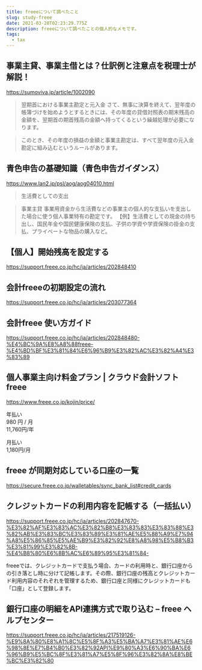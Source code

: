 ```yaml
---
title: freeeについて調べたこと
slug: study-freee
date: 2021-03-28T02:23:29.775Z
description: freeeについて調べたことの個人的なメモです。
tags:
  - tax
---
```

## 事業主貸、事業主借とは？仕訳例と注意点を税理士が解説！
<https://sumoviva.jp/article/1002090>
>翌期首における事業主勘定と元入金
さて、無事に決算を終えて、翌年度の帳簿づけを始めようとするときには、その年度の貸借対照表の期末残高の金額を、翌期首の期首残高の金額へ持ってくるという繰越処理が必要になります。

>このとき、その年度の損益の金額と事業主勘定は、すべて翌年度の元入金勘定に組み込むというルールがあります。

## 青色申告の基礎知識（青色申告ガイダンス）
<https://www.lan2.jp/psl/aog/aog04010.html>
>生活費としての支出

>事業主貸	事業用資金から生活費などの事業主の個人的な支払いを支出した場合に使う個人事業特有の勘定です。
【例】生活費としての現金の持ち出し、国民年金や国民健康保険の支払、子供の学資や学資保険の掛金の支払、プライベートな物品の購入など。

## 【個人】開始残高を設定する
<https://support.freee.co.jp/hc/ja/articles/202848410>

## 会計freeeの初期設定の流れ
<https://support.freee.co.jp/hc/ja/articles/203077364>

## 会計freee 使い方ガイド

<https://support.freee.co.jp/hc/ja/articles/202848480-%E4%BC%9A%E8%A8%88freee-%E4%BD%BF%E3%81%84%E6%96%B9%E3%82%AC%E3%82%A4%E3%83%89>

## 個人事業主向け料金プラン | クラウド会計ソフト freee

<https://www.freee.co.jp/kojin/price/>

年払い  
980 円 / 月  
11,760円/年

月払い  
1,180円/月

## freee が同期対応している口座の一覧

<https://secure.freee.co.jp/walletables/sync_bank_list#credit_cards>

## クレジットカードの利用内容を記帳する（一括払い）

<https://support.freee.co.jp/hc/ja/articles/202847670-%E3%82%AF%E3%83%AC%E3%82%B8%E3%83%83%E3%83%88%E3%82%AB%E3%83%BC%E3%83%89%E3%81%AE%E5%88%A9%E7%94%A8%E5%86%85%E5%AE%B9%E3%82%92%E8%A8%98%E5%B8%B3%E3%81%99%E3%82%8B-%E4%B8%80%E6%8B%AC%E6%89%95%E3%81%84->

freeeでは、クレジットカードで支払う場合、カードの利用時と、銀行口座からの引き落とし時に分けて記帳します。その際、銀行口座の残高とクレジットカード利用内容のそれぞれを管理するため、銀行口座と同様にクレジットカードも「口座」として登録します。

## 銀行口座の明細をAPI連携方式で取り込む &ndash; freee ヘルプセンター

<https://support.freee.co.jp/hc/ja/articles/217519126-%E9%8A%80%E8%A1%8C%E5%8F%A3%E5%BA%A7%E3%81%AE%E6%98%8E%E7%B4%B0%E3%82%92API%E9%80%A3%E6%90%BA%E6%96%B9%E5%BC%8F%E3%81%A7%E5%8F%96%E3%82%8A%E8%BE%BC%E3%82%80>